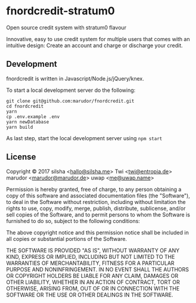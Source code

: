# fnordcredit-stratum0
Open source credit system with stratum0 flavour

Innovative, easy to use credit system for multiple users that comes with an intuitive design: Create an account and charge or discharge your credit.

## Development
fnordcredit is written in Javascript/Node.js/jQuery/knex.

To start a local development server do the following:

	git clone git@github.com:marudor/fnordcredit.git
	cd fnordcredit
	yarn
	cp .env.example .env
	yarn newDatabase
	yarn build


As last step, start the local development server using ```npm start```

## License
Copyright © 2017
	silsha &lt;hallo@silsha.me&gt;
	Twi &lt;twi@entropia.de&gt;
  marudor &lt;marudor@marudor.de&gt;
  uwap &lt;me@uwap.name&gt;

Permission is hereby granted, free of charge, to any person obtaining a copy
of this software and associated documentation files (the "Software"), to deal
in the Software without restriction, including without limitation the rights
to use, copy, modify, merge, publish, distribute, sublicense, and/or sell
copies of the Software, and to permit persons to whom the Software is
furnished to do so, subject to the following conditions:

The above copyright notice and this permission notice shall be included in
all copies or substantial portions of the Software.

THE SOFTWARE IS PROVIDED "AS IS", WITHOUT WARRANTY OF ANY KIND, EXPRESS OR
IMPLIED, INCLUDING BUT NOT LIMITED TO THE WARRANTIES OF MERCHANTABILITY,
FITNESS FOR A PARTICULAR PURPOSE AND NONINFRINGEMENT. IN NO EVENT SHALL THE
AUTHORS OR COPYRIGHT HOLDERS BE LIABLE FOR ANY CLAIM, DAMAGES OR OTHER
LIABILITY, WHETHER IN AN ACTION OF CONTRACT, TORT OR OTHERWISE, ARISING FROM,
OUT OF OR IN CONNECTION WITH THE SOFTWARE OR THE USE OR OTHER DEALINGS IN
THE SOFTWARE.
